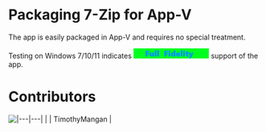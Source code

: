# Packaging 7-Zip for App-V

The app is easily packaged in App-V and requires no special treatment.

Testing on Windows 7/10/11 indicates [<img src="/media/CatFullFidelity.png" alt="Full Fidelity" />](/media/CatFullFidelity.png) support of the app.

# Contributors

|---|---|
| [<img src="/media/AppIcons/TimMangan.png" align="left" Height="128" />](/media/Contributors/TimMangan.png) | TimothyMangan |

